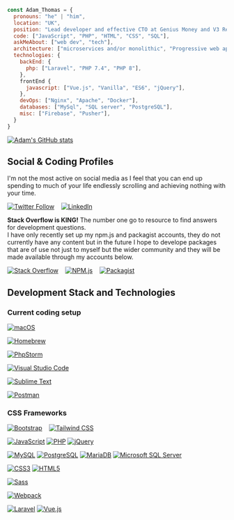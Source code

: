 ```javascript
const Adam_Thomas = {
  pronouns: "he" | "him",
  location: "UK",
  position: "Lead developer and effective CTO at Genius Money and V3 Recruitment",
  code: ["JavaScript", "PHP", "HTML", "CSS", "SQL"],
  askMeAbout: ["web dev", "tech"],
  architecture: ["microservices and/or monolithic", "Progressive web applications" "Single page applications"], 
  technologies: {
    backEnd: {
      php: ["Laravel", "PHP 7.4", "PHP 8"],
    },
    frontEnd {
      javascript: ["Vue.js", "Vanilla", "ES6", "jQuery"],
    },
    devOps: ["Nginx", "Apache", "Docker"],
    databases: ["MySql", "SQL server", "PostgreSQL"],
    misc: ["Firebase", "Pusher"],
  }
}
```

[![Adam's GitHub stats](https://github-readme-stats.vercel.app/api?username=aptcreativedesign)](https://github.com/aptcreativedesign/aptcreativedesign)

## Social & Coding Profiles

I'm not the most active on social media as I feel that you can end up spending to much of your life endlessly scrolling and achieving nothing with your time.

[![Twitter Follow](https://img.shields.io/static/v1?message=Follow%20@aptcreatedesign&logo=Twitter&labelColor=1DA1F2&color=white&logoColor=white&label=%20&style=for-the-badge)](https://img.shields.io/twitter/follow/aptcreatedesign) &nbsp;&nbsp; [![LinkedIn](https://img.shields.io/static/v1?message=LinkedIn%20@adampthomas&logo=LinkedIn&labelColor=0A66C2&color=white&logoColor=white&label=%20&style=for-the-badge)](https://www.linkedin.com/in/adampthomas/)

<b>Stack Overflow is KING!</b> The number one go to resource to find answers for development questions.<br>
I have only recently set up my npm.js and packagist accounts, they do not currently have any content but in the future I hope to develope packages that are of use not just to myself but the wider community and they will be made available through my accounts below.

[![Stack Overflow](https://img.shields.io/static/v1?message=Stack%20Overflow%20-%2000_adam&logo=Stack%20Overflow&labelColor=F58025&color=white&logoColor=white&label=%20&style=for-the-badge)](https://stackoverflow.com/users/9951404/00-adam) &nbsp;&nbsp; [![NPM.js](https://img.shields.io/static/v1?message=Npm%20-%20aptcd&logo=npm&labelColor=CB3837&color=white&logoColor=white&label=%20&style=for-the-badge)](https://www.npmjs.com/~aptcd) &nbsp;&nbsp; [![Packagist](https://img.shields.io/static/v1?message=Packagist%20-%20aptcreativedesign&logo=Packagist&labelColor=F28D1A&color=white&&logoColor=white&label=%20&style=for-the-badge)](https://packagist.org/users/aptcreativedesign/packages/)

## Development Stack and Technologies

### Current coding setup

[![macOS](https://img.shields.io/static/v1?message=macOS&logo=macOS&labelColor=000000&color=white&logoColor=white&label=%20&style=for-the-badge)](https://laravel.com/)

[![Homebrew](https://img.shields.io/static/v1?message=Homebrew&logo=Homebrew&labelColor=FBB040&color=white&logoColor=white&label=%20&style=for-the-badge)](https://laravel.com/)

[![PhpStorm](https://img.shields.io/static/v1?message=PhpStorm&logo=PhpStorm&labelColor=b744f0&color=white&logoColor=white&label=%20&style=for-the-badge)](https://laravel.com/)

[![Visual Studio Code](https://img.shields.io/static/v1?message=Visual%20Studio%20Code&logo=Visual%20Studio%20Code&labelColor=007ACC&color=white&logoColor=white&label=%20&style=for-the-badge)](https://laravel.com/)

[![Sublime Text](https://img.shields.io/static/v1?message=Sublime%20Text&logo=Sublime%20Text&labelColor=FF9800&color=white&logoColor=white&label=%20&style=for-the-badge)](https://laravel.com/)

[![Postman](https://img.shields.io/static/v1?message=Postman&logo=Postman&labelColor=FF6C37&color=white&logoColor=white&label=%20&style=for-the-badge)](https://laravel.com/)



### CSS Frameworks

[![Bootstrap](https://img.shields.io/static/v1?message=Bootstrap&logo=Bootstrap&labelColor=7952B3&color=white&logoColor=white&label=%20&style=for-the-badge)](https://laravel.com/) &nbsp;&nbsp; [![Tailwind CSS](https://img.shields.io/static/v1?message=Tailwind%20CSS&logo=tailwindcss&labelColor=06B6D4&color=white&logoColor=white&label=%20&style=for-the-badge)](https://laravel.com/)

[![JavaScript](https://img.shields.io/static/v1?message=JavaScript&logo=JavaScript&labelColor=F7DF1E&color=white&logoColor=white&label=%20&style=for-the-badge)](https://laravel.com/)
[![PHP](https://img.shields.io/static/v1?message=PHP&logo=PHP&labelColor=777BB4&color=white&logoColor=white&label=%20&style=for-the-badge)](https://laravel.com/)
[![jQuery](https://img.shields.io/static/v1?message=jQuery&logo=jQuery&labelColor=0769AD&color=white&logoColor=white&label=%20&style=for-the-badge)](https://laravel.com/)



[![MySQL](https://img.shields.io/static/v1?message=MySQL&logo=MySQL&labelColor=4479A1&color=white&logoColor=white&label=%20&style=for-the-badge)](https://laravel.com/)
[![PostgreSQL](https://img.shields.io/static/v1?message=PostgreSQL&logo=PostgreSQL&labelColor=4169E1&color=white&logoColor=white&label=%20&style=for-the-badge)](https://laravel.com/)
[![MariaDB](https://img.shields.io/static/v1?message=MariaDB&logo=MariaDB&labelColor=003545&color=white&logoColor=white&label=%20&style=for-the-badge)](https://laravel.com/)
[![Microsoft SQL Server](https://img.shields.io/static/v1?message=Microsoft%20SQL%20Server&logo=microsoftsqlserver&labelColor=CC2927&color=white&logoColor=white&label=%20&style=for-the-badge)](https://laravel.com/)



[![CSS3](https://img.shields.io/static/v1?message=CSS3&logo=CSS3&labelColor=1572B6&color=white&logoColor=white&label=%20&style=for-the-badge)](https://laravel.com/)
[![HTML5](https://img.shields.io/static/v1?message=HTML5&logo=HTML5&labelColor=E34F26&color=white&logoColor=white&label=%20&style=for-the-badge)](https://laravel.com/)







[![Sass](https://img.shields.io/static/v1?message=Sass&logo=Sass&labelColor=CC6699&color=white&logoColor=white&label=%20&style=for-the-badge)](https://laravel.com/)


[![Webpack](https://img.shields.io/static/v1?message=Webpack&logo=Webpack&labelColor=8DD6F9&color=white&logoColor=white&label=%20&style=for-the-badge)](https://laravel.com/)


[![Laravel](https://img.shields.io/static/v1?message=Laravel&logo=laravel&labelColor=FF2D20&color=white&logoColor=white&label=%20&style=for-the-badge)](https://laravel.com/)
[![Vue.js](https://img.shields.io/static/v1?message=Vue.js&logo=Vue.js&labelColor=4FC08D&color=white&logoColor=white&label=%20&style=for-the-badge)](https://laravel.com/)


